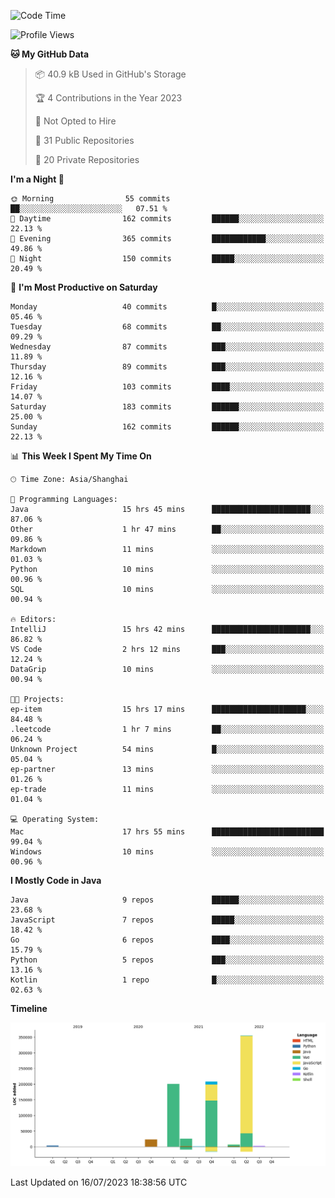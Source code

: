 <!--START_SECTION:waka-->
![Code Time](http://img.shields.io/badge/Code%20Time-1%2C956%20hrs%2017%20mins-blue)

![Profile Views](http://img.shields.io/badge/Profile%20Views-0-blue)

**🐱 My GitHub Data** 

> 📦 40.9 kB Used in GitHub's Storage 
 > 
> 🏆 4 Contributions in the Year 2023
 > 
> 🚫 Not Opted to Hire
 > 
> 📜 31 Public Repositories 
 > 
> 🔑 20 Private Repositories 
 > 
**I'm a Night 🦉** 

```text
🌞 Morning                55 commits          ██░░░░░░░░░░░░░░░░░░░░░░░   07.51 % 
🌆 Daytime                162 commits         ██████░░░░░░░░░░░░░░░░░░░   22.13 % 
🌃 Evening                365 commits         ████████████░░░░░░░░░░░░░   49.86 % 
🌙 Night                  150 commits         █████░░░░░░░░░░░░░░░░░░░░   20.49 % 
```
📅 **I'm Most Productive on Saturday** 

```text
Monday                   40 commits          █░░░░░░░░░░░░░░░░░░░░░░░░   05.46 % 
Tuesday                  68 commits          ██░░░░░░░░░░░░░░░░░░░░░░░   09.29 % 
Wednesday                87 commits          ███░░░░░░░░░░░░░░░░░░░░░░   11.89 % 
Thursday                 89 commits          ███░░░░░░░░░░░░░░░░░░░░░░   12.16 % 
Friday                   103 commits         ████░░░░░░░░░░░░░░░░░░░░░   14.07 % 
Saturday                 183 commits         ██████░░░░░░░░░░░░░░░░░░░   25.00 % 
Sunday                   162 commits         ██████░░░░░░░░░░░░░░░░░░░   22.13 % 
```


📊 **This Week I Spent My Time On** 

```text
🕑︎ Time Zone: Asia/Shanghai

💬 Programming Languages: 
Java                     15 hrs 45 mins      ██████████████████████░░░   87.06 % 
Other                    1 hr 47 mins        ██░░░░░░░░░░░░░░░░░░░░░░░   09.86 % 
Markdown                 11 mins             ░░░░░░░░░░░░░░░░░░░░░░░░░   01.03 % 
Python                   10 mins             ░░░░░░░░░░░░░░░░░░░░░░░░░   00.96 % 
SQL                      10 mins             ░░░░░░░░░░░░░░░░░░░░░░░░░   00.94 % 

🔥 Editors: 
IntelliJ                 15 hrs 42 mins      ██████████████████████░░░   86.82 % 
VS Code                  2 hrs 12 mins       ███░░░░░░░░░░░░░░░░░░░░░░   12.24 % 
DataGrip                 10 mins             ░░░░░░░░░░░░░░░░░░░░░░░░░   00.94 % 

🐱‍💻 Projects: 
ep-item                  15 hrs 17 mins      █████████████████████░░░░   84.48 % 
.leetcode                1 hr 7 mins         ██░░░░░░░░░░░░░░░░░░░░░░░   06.24 % 
Unknown Project          54 mins             █░░░░░░░░░░░░░░░░░░░░░░░░   05.04 % 
ep-partner               13 mins             ░░░░░░░░░░░░░░░░░░░░░░░░░   01.26 % 
ep-trade                 11 mins             ░░░░░░░░░░░░░░░░░░░░░░░░░   01.04 % 

💻 Operating System: 
Mac                      17 hrs 55 mins      █████████████████████████   99.04 % 
Windows                  10 mins             ░░░░░░░░░░░░░░░░░░░░░░░░░   00.96 % 
```

**I Mostly Code in Java** 

```text
Java                     9 repos             ██████░░░░░░░░░░░░░░░░░░░   23.68 % 
JavaScript               7 repos             █████░░░░░░░░░░░░░░░░░░░░   18.42 % 
Go                       6 repos             ████░░░░░░░░░░░░░░░░░░░░░   15.79 % 
Python                   5 repos             ███░░░░░░░░░░░░░░░░░░░░░░   13.16 % 
Kotlin                   1 repo              █░░░░░░░░░░░░░░░░░░░░░░░░   02.63 % 
```



**Timeline**

![Lines of Code chart](https://raw.githubusercontent.com/youtiaoguagua/youtiaoguagua/master/assets/bar_graph.png)


 Last Updated on 16/07/2023 18:38:56 UTC
<!--END_SECTION:waka-->